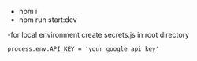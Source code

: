 - npm i
- npm run start:dev

-for local environment create secrets.js in root directory

```
process.env.API_KEY = 'your google api key'
```